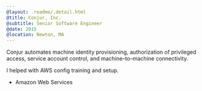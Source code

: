 ```yaml
---
@layout: .readme/.detail.html
@title: Conjur, Inc.
@subtitle: Senior Software Engineer
@date: 2015
@location: Newton, MA
---
```

Conjur automates machine identity provisioning, authorization of privileged
access, service account control, and machine–to–machine connectivity.

I helped with AWS config training and setup.

- Amazon Web Services
